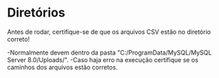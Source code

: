 # Diretórios
Antes de rodar, certifique-se de que os arquivos CSV estão no diretório correto!

-Normalmente devem dentro da pasta "C:/ProgramData/MySQL/MySQL Server 8.0/Uploads/".
-Caso haja erro na execução certifique se os caminhos dos arquivos estão corretos.
